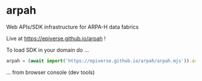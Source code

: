 # arpah

Web APIs/SDK infrastructure for ARPA-H data fabrics

Live at https://epiverse.github.io/arpah !

To load SDK in your domain do ...

```javascript
arpah = (await import('https://epiverse.github.io/arpah/arpah.mjs')).arpah
```
... from browser console (dev tools)
